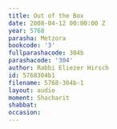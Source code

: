 ```yaml
---
title: Out of the Box
date: 2008-04-12 00:00:00 Z
year: 5768
parasha: Metzora
bookcode: '3'
fullparashacode: 304b
parashacode: '304'
author: Rabbi Eliezer Hirsch
id: 5768304b1
filename: 5768-304b-1
layout: audio
moment: Shacharit
shabbat: 
occasion: 
---
```


